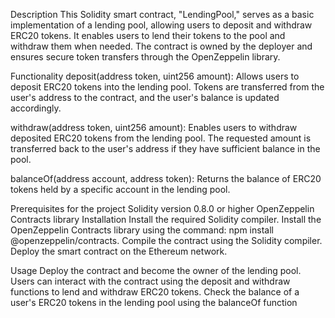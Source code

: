 

Description
This Solidity smart contract, "LendingPool," serves as a basic implementation of a lending pool, allowing users to deposit and withdraw ERC20 tokens. It enables users to lend their tokens to the pool and withdraw them when needed. The contract is owned by the deployer and ensures secure token transfers through the OpenZeppelin library.

Functionality
deposit(address token, uint256 amount): Allows users to deposit ERC20 tokens into the lending pool. Tokens are transferred from the user's address to the contract, and the user's balance is updated accordingly.

withdraw(address token, uint256 amount): Enables users to withdraw deposited ERC20 tokens from the lending pool. The requested amount is transferred back to the user's address if they have sufficient balance in the pool.

balanceOf(address account, address token): Returns the balance of ERC20 tokens held by a specific account in the lending pool.



Prerequisites for the project
Solidity version 0.8.0 or higher
OpenZeppelin Contracts library
Installation
Install the required Solidity compiler.
Install the OpenZeppelin Contracts library using the command: npm install @openzeppelin/contracts.
Compile the contract using the Solidity compiler.
Deploy the smart contract on the Ethereum network.


Usage
Deploy the contract and become the owner of the lending pool.
Users can interact with the contract using the deposit and withdraw functions to lend and withdraw ERC20 tokens.
Check the balance of a user's ERC20 tokens in the lending pool using the balanceOf function
